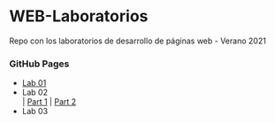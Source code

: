 # WEB-Laboratorios
Repo con los laboratorios de desarrollo de páginas web - 
Verano 2021

### GitHub Pages

- [Lab 01](https://patriciapaag.github.io/WEB-Laboratorios/Lab01_html_Git/Lab01.html)
- Lab 02  
| [Part 1](https://patriciapaag.github.io/WEB-Laboratorios/Lab02_css/Part1/Lab02_Part1.html)
| [Part 2](https://patriciapaag.github.io/WEB-Laboratorios/Lab02_css/Part2/index.html)
- Lab 03
